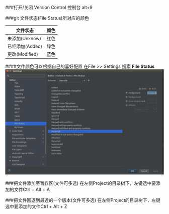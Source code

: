 ###打开/关闭 Version Control 控制台
alt+9

###git 文件状态(File Status)所对应的颜色

|文件状态 |颜色 |
|---|---|
|未添加(Unknow)|红色|
|已经添加(Added)|绿色|
|更改(Modified)|蓝色|

####文件颜色可以根据自己的喜好配置
在File >> Settings 搜索 **File Status**
![](/assets/snapshot13.png)


###把文件添加至暂存区(文件可多选)
在左侧Project的目录树下，左键选中要添加的文件Ctrl + Alt + A

###把文件回退到最近的一个版本(文件可多选)
在左侧Project的目录树下，左键选中要添加的文件Ctrl + Alt + Z


























